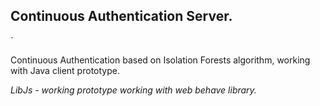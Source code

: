 <h2>Continuous Authentication Server.</h2>`
<p>Continuous Authentication based on Isolation Forests algorithm, working with Java client prototype.</p>
<i>LibJs - working prototype working with web behave library.</i>
